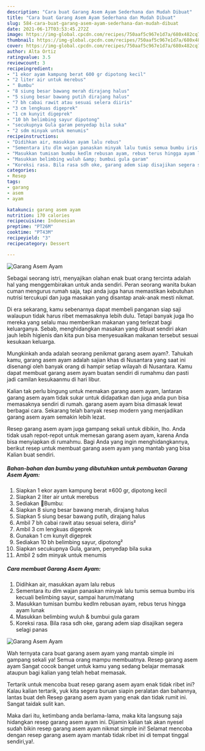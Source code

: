 ```yaml
---
description: "Cara buat Garang Asem Ayam Sederhana dan Mudah Dibuat"
title: "Cara buat Garang Asem Ayam Sederhana dan Mudah Dibuat"
slug: 584-cara-buat-garang-asem-ayam-sederhana-dan-mudah-dibuat
date: 2021-06-17T03:53:45.272Z
image: https://img-global.cpcdn.com/recipes/750aaf5c967e1d7a/680x482cq70/garang-asem-ayam-foto-resep-utama.jpg
thumbnail: https://img-global.cpcdn.com/recipes/750aaf5c967e1d7a/680x482cq70/garang-asem-ayam-foto-resep-utama.jpg
cover: https://img-global.cpcdn.com/recipes/750aaf5c967e1d7a/680x482cq70/garang-asem-ayam-foto-resep-utama.jpg
author: Alta Ortiz
ratingvalue: 3.5
reviewcount: 3
recipeingredient:
- "1 ekor ayam kampung berat 600 gr dipotong kecil"
- "2 liter air untuk merebus"
- " Bumbu"
- "8 siung besar bawang merah dirajang halus"
- "5 siung besar bawang putih dirajang halus"
- "7 bh cabai rawit atau sesuai selera diiris"
- "3 cm lengkuas digeprek"
- "1 cm kunyit digeprek"
- "10 bh belimbing sayur dipotong"
- "secukupnya Gula garam penyedap bila suka"
- "2 sdm minyak untuk menumis"
recipeinstructions:
- "Didihkan air, masukkan ayam lalu rebus"
- "Sementara itu dlm wajan panaskan minyak lalu tumis semua bumbu iris kecuali belimbing sayur, sampai harum/matang"
- "Masukkan tumisan bumbu kedlm rebusan ayam, rebus terus hingga ayam lunak"
- "Masukkan belimbing wuluh &amp; bumbui gula garam"
- "Koreksi rasa. Bila rasa sdh oke, garang adem siap disajikan segera selagi panas"
categories:
- Resep
tags:
- garang
- asem
- ayam

katakunci: garang asem ayam 
nutrition: 170 calories
recipecuisine: Indonesian
preptime: "PT26M"
cooktime: "PT43M"
recipeyield: "3"
recipecategory: Dessert

---
```



![Garang Asem Ayam](https://img-global.cpcdn.com/recipes/750aaf5c967e1d7a/680x482cq70/garang-asem-ayam-foto-resep-utama.jpg)

Sebagai seorang istri, menyajikan olahan enak buat orang tercinta adalah hal yang menggembirakan untuk anda sendiri. Peran seorang  wanita bukan cuman mengurus rumah saja, tapi anda juga harus memastikan kebutuhan nutrisi tercukupi dan juga masakan yang disantap anak-anak mesti nikmat.

Di era  sekarang, kamu sebenarnya dapat membeli panganan siap saji walaupun tidak harus ribet memasaknya lebih dulu. Tetapi banyak juga lho mereka yang selalu mau memberikan makanan yang terlezat bagi keluarganya. Sebab, menghidangkan masakan yang dibuat sendiri akan jauh lebih higienis dan kita pun bisa menyesuaikan makanan tersebut sesuai kesukaan keluarga. 



Mungkinkah anda adalah seorang penikmat garang asem ayam?. Tahukah kamu, garang asem ayam adalah sajian khas di Nusantara yang saat ini disenangi oleh banyak orang di hampir setiap wilayah di Nusantara. Kamu dapat membuat garang asem ayam buatan sendiri di rumahmu dan pasti jadi camilan kesukaanmu di hari libur.

Kalian tak perlu bingung untuk memakan garang asem ayam, lantaran garang asem ayam tidak sukar untuk didapatkan dan juga anda pun bisa memasaknya sendiri di rumah. garang asem ayam bisa dimasak lewat berbagai cara. Sekarang telah banyak resep modern yang menjadikan garang asem ayam semakin lebih lezat.

Resep garang asem ayam juga gampang sekali untuk dibikin, lho. Anda tidak usah repot-repot untuk memesan garang asem ayam, karena Anda bisa menyiapkan di rumahmu. Bagi Anda yang ingin menghidangkannya, berikut resep untuk membuat garang asem ayam yang mantab yang bisa Kalian buat sendiri.

<!--inarticleads1-->

##### Bahan-bahan dan bumbu yang dibutuhkan untuk pembuatan Garang Asem Ayam:

1. Siapkan 1 ekor ayam kampung berat ±600 gr, dipotong kecil
1. Siapkan 2 liter air untuk merebus
1. Sediakan  🐤Bumbu:
1. Siapkan 8 siung besar bawang merah, dirajang halus
1. Siapkan 5 siung besar bawang putih, dirajang halus
1. Ambil 7 bh cabai rawit atau sesuai selera, diiris²
1. Ambil 3 cm lengkuas digeprek
1. Gunakan 1 cm kunyit digeprek
1. Sediakan 10 bh belimbing sayur, dipotong²
1. Siapkan secukupnya Gula, garam, penyedap bila suka
1. Ambil 2 sdm minyak untuk menumis




<!--inarticleads2-->

##### Cara membuat Garang Asem Ayam:

1. Didihkan air, masukkan ayam lalu rebus
1. Sementara itu dlm wajan panaskan minyak lalu tumis semua bumbu iris kecuali belimbing sayur, sampai harum/matang
1. Masukkan tumisan bumbu kedlm rebusan ayam, rebus terus hingga ayam lunak
1. Masukkan belimbing wuluh &amp; bumbui gula garam
1. Koreksi rasa. Bila rasa sdh oke, garang adem siap disajikan segera selagi panas
<img src="https://img-global.cpcdn.com/steps/405dbac5c38415d4/160x128cq70/garang-asem-ayam-langkah-memasak-5-foto.jpg" alt="Garang Asem Ayam">



Wah ternyata cara buat garang asem ayam yang mantab simple ini gampang sekali ya! Semua orang mampu membuatnya. Resep garang asem ayam Sangat cocok banget untuk kamu yang sedang belajar memasak ataupun bagi kalian yang telah hebat memasak.

Tertarik untuk mencoba buat resep garang asem ayam enak tidak ribet ini? Kalau kalian tertarik, yuk kita segera buruan siapin peralatan dan bahannya, lantas buat deh Resep garang asem ayam yang enak dan tidak rumit ini. Sangat taidak sulit kan. 

Maka dari itu, ketimbang anda berlama-lama, maka kita langsung saja hidangkan resep garang asem ayam ini. Dijamin kalian tak akan nyesel sudah bikin resep garang asem ayam nikmat simple ini! Selamat mencoba dengan resep garang asem ayam mantab tidak ribet ini di tempat tinggal sendiri,ya!.

